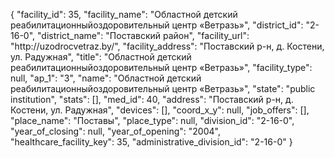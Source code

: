 {
    "facility_id": 35,
    "facility_name": "Областной детский реабилитационныйоздоровительный центр «Ветразь»",
    "district_id": "2-16-0",
    "district_name": "Поставский район",
    "facility_url": "http:\/\/uzodrocvetraz.by\/",
    "facility_address": "Поставский р-н, д. Костени, ул. Радужная",
    "title": "Областной детский реабилитационныйоздоровительный центр «Ветразь»",
    "facility_type": null,
    "ap_1": "3",
    "name": "Областной детский реабилитационныйоздоровительный центр «Ветразь»",
    "state": "public institution",
    "stats": [],
    "med_id": 40,
    "address": "Поставский р-н, д. Костени, ул. Радужная",
    "devices": [],
    "coord_x_y": null,
    "job_offers": [],
    "place_name": "Поставы",
    "place_type": null,
    "division_id": "2-16-0",
    "year_of_closing": null,
    "year_of_opening": "2004",
    "healthcare_facility_key": 35,
    "administrative_division_id": "2-16-0"
}